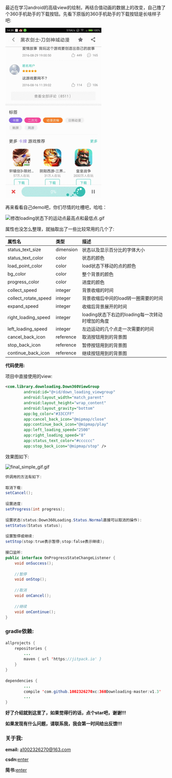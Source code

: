 最近在学习android的高级view的绘制，再结合值动画的数据上的改变，自己撸了个360手机助手的下载按钮。先看下原版的360手机助手的下载按钮是长啥样子吧:

![360下载按钮效果图.gif](https://github.com/1002326270xc/360Downloading-master/blob/master/photos/360下载按钮效果图.gif)

再来看看自己demo吧，你们尽情的吐槽吧，哈哈：


![修改loading状态下的运动点最高点和最低点.gif](https://github.com/1002326270xc/360Downloading-master/blob/master/photos/修改loading状态下的运动点最高点和最低点.gif)

属性也没怎么整理，就抽取出了一些比较常用的几个了:

| 属性名        | 类型           | 描述  |
| :------------- |:-------------| :-----|
| status_text_size      | dimension | 状态以及显示百分比的字体大小|
| status_text_color      | color | 状态的颜色 |
| load_point_color      | color | load状态下移动的点的颜色 |
| bg_color      | color      |   整个背景的颜色 |
| progress_color | color      |    进度的颜色 |
| collect_speed | integer      |    背景收缩的时间 |
| collect_rotate_speed | integer      |    背景收缩后中间的load转一圈需要的时间 |
| expand_speed | integer      |   收缩后背景展开的时间|
| right_loading_speed | integer      |   loading状态下右边的loading每一次转动时增加的角度|
| left_loading_speed | integer      |   左边运动的几个点走一次需要的时间|
| cancel_back_icon | reference      |   取消按钮用到的背景图|
| stop_back_icon | reference      |   暂停按钮用到的背景图|
| continue_back_icon | reference      |   继续按钮用到的背景图|

**代码使用:**

项目中直接使用的view:
```xml
<com.library.downloading.Down360ViewGroup
        android:id="@+id/down_loading_viewgroup"
        android:layout_width="match_parent"
        android:layout_height="wrap_content"
        android:layout_gravity="bottom"
        app:bg_color="#33CCFF"
        app:cancel_back_icon="@mipmap/close"
        app:continue_back_icon="@mipmap/play"
        app:left_loading_speed="2500"
        app:right_loading_speed="8"
        app:status_text_color="#cccccc"
        app:stop_back_icon="@mipmap/stop" />
```
效果图如下:

![final_simple_gif.gif](https://github.com/1002326270xc/360Downloading-master/blob/master/photos/final_simple_gif.gif)

```java
供调用的方法有如下:

取消下载:
setCancel();

设置进度:
setProgress(int progress);

设置状态(status:Down360Loading.Status.Normal直接可以取消的操作):
setStatus(Status status);

设置暂停或继续:
setStop(stop:true表示暂停;stop:false表示继续);

接口监听:
public interface OnProgressStateChangeListener {
    void onSuccess();

    //暂停
    void onStop();

    //取消
    void onCancel();

    //继续
    void onContinue();
}

```

### gradle依赖:
```java
allprojects {
    repositories {
        ...
        maven { url 'https://jitpack.io' }
    }
}

dependencies {
        ...
        compile 'com.github.1002326270xc:360Downloading-master:v1.3'
        ...
}
```

**好了介绍就到这里了，如果觉得行的话，点个star吧，谢谢!!!**

**如果发现有什么问题，请联系我，我会第一时间给出反馈!!!**


### 关于我:
**email:** a1002326270@163.com

**csdn:**[enter](http://blog.csdn.net/u010429219/article/details/64922781)

**简书:**[enter](http://www.jianshu.com/p/52bf13d4ca76)
